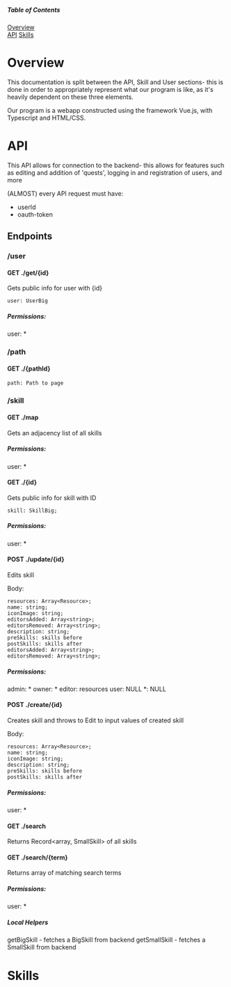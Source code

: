 
##### Table of Contents   
[Overview](#overview)     
[API](#api) 
[Skills](#skills) 



<a name="overview"/>

# Overview
This documentation is split between the API, Skill and User sections- 
this is done in order to appropriately represent what our program is like, as it's heavily dependent on these three elements.

Our program is a webapp constructed using the framework Vue.js, with Typescript and HTML/CSS.


<a name="api"/>

# API
This API allows for connection to the backend- this allows for features such as editing and addition of 'quests', logging in and registration of users, and more

(ALMOST) every API request must have:
* userId
* oauth-token

## Endpoints

### /user


#### GET ./get/{id}
Gets public info for user with {id}
```
user: UserBig
```

##### Permissions:
user: *


### /path
#### GET ./{pathId}
```
path: Path to page
```







### /skill

#### GET ./map
Gets an adjacency list of all skills

##### Permissions:
user: *

#### GET ./{id}
Gets public info for skill with ID
```
skill: SkillBig;
```
##### Permissions:
user: *


#### POST ./update/{id}
Edits skill

Body:
```
resources: Array<Resource>;
name: string;
iconImage: string;
editorsAdded: Array<string>;
editorsRemoved: Array<string>;
description: string;
preSkills: skills before
postSkills: skills after
editorsAdded: Array<string>;
editorsRemoved: Array<string>;
```
##### Permissions:
admin: *
owner: *
editor: resources
user: NULL
*: NULL


#### POST ./create/{id}
Creates skill and throws to Edit to input values of created skill

Body:
```
resources: Array<Resource>;
name: string;
iconImage: string;
description: string;
preSkills: skills before
postSkills: skills after

```
##### Permissions:
user: *

#### GET ./search
Returns Record<array, SmallSkill> of all skills

#### GET ./search/{term}
Returns array of matching search terms



##### Permissions:
user: *


##### Local Helpers
getBigSkill - fetches a BigSkill from backend
getSmallSkill - fetches a SmallSkill from backend

<a name="skills"/>

# Skills


